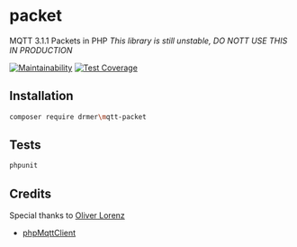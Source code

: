 # packet
MQTT 3.1.1 Packets in PHP *This library is still unstable, DO NOTT USE THIS IN PRODUCTION*

[![Maintainability](https://api.codeclimate.com/v1/badges/6fb94da2ba9ac5603ce0/maintainability)](https://codeclimate.com/github/jndrm/mqtt-packet/maintainability)
[![Test Coverage](https://api.codeclimate.com/v1/badges/6fb94da2ba9ac5603ce0/test_coverage)](https://codeclimate.com/github/jndrm/mqtt-packet/test_coverage)

## Installation

```sh
composer require drmer\mqtt-packet
```

## Tests
```sh
phpunit
```

## Credits
Special thanks to [Oliver Lorenz](https://github.com/oliverlorenz)
* [phpMqttClient](https://github.com/oliverlorenz/phpMqttClient)
